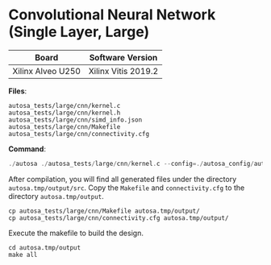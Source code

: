 # Convolutional Neural Network (Single Layer, Large)

Board        | Software Version
-------------|-----------------
Xilinx Alveo U250 | Xilinx Vitis 2019.2

__Files__:
```
autosa_tests/large/cnn/kernel.c
autosa_tests/large/cnn/kernel.h
autosa_tests/large/cnn/simd_info.json
autosa_tests/large/cnn/Makefile
autosa_tests/large/cnn/connectivity.cfg
```

__Command__:
```c
./autosa ./autosa_tests/large/cnn/kernel.c --config=./autosa_config/autosa_config.json --target=autosa_hls_c --output-dir=./autosa.tmp/output --sa-sizes="{kernel[]->space_time[4];kernel[]->array_part[64,56,14,64];kernel[]->latency[4,4,7];kernel[]->simd[1,1,8]}" --AutoSA-simd-info=./autosa_tests/large/cnn/simd_info.json
```

After compilation, you will find all generated files under the directory `autosa.tmp/output/src`. Copy the `Makefile` and `connectivity.cfg` to the directory `autosa.tmp/output`.

```
cp autosa_tests/large/cnn/Makefile autosa.tmp/output/
cp autosa_tests/large/cnn/connectivity.cfg autosa.tmp/output/
```

Execute the makefile to build the design.

```
cd autosa.tmp/output
make all
```